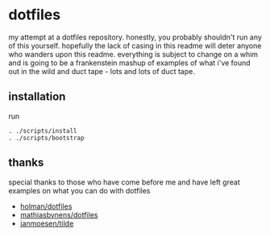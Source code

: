# dotfiles

my attempt at a dotfiles repository. honestly, you probably shouldn't run any of this yourself. hopefully the lack of casing in this readme will deter anyone who wanders upon this readme. everything is subject to change on a whim and is going to be a frankenstein mashup of examples of what i've found out in the wild and duct tape - lots and lots of duct tape.

## installation

run

```
. ./scripts/install
. ./scripts/bootstrap
```

## thanks

special thanks to those who have come before me and have left great examples on what you can do with dotfiles

- [holman/dotfiles](https://github.com/holman/dotfiles)
- [mathiasbynens/dotfiles](https://github.com/mathiasbynens/dotfiles)
- [janmoesen/tilde](https://github.com/janmoesen/tilde)

